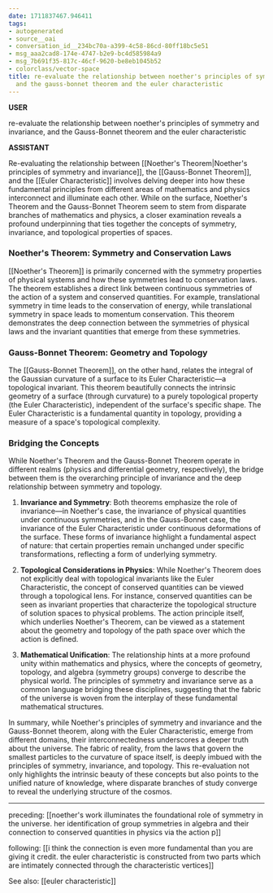 ```yaml
---
date: 1711837467.946411
tags:
- autogenerated
- source__oai
- conversation_id__234bc70a-a399-4c58-86cd-80ff18bc5e51
- msg_aaa2cad8-174e-4747-b2e9-bc4d585984a9
- msg_7b691f35-817c-46cf-9620-be8eb1045b52
- colorclass/vector-space
title: re-evaluate the relationship between noether's principles of symmetry and invariance,
  and the gauss-bonnet theorem and the euler characteristic
---
```


**USER**

re-evaluate the relationship between noether's principles of symmetry and invariance, and the Gauss-Bonnet theorem and the euler characteristic


**ASSISTANT**

Re-evaluating the relationship between [[Noether's Theorem|Noether's principles of symmetry and invariance]], the [[Gauss-Bonnet Theorem]], and the [[Euler Characteristic]] involves delving deeper into how these fundamental principles from different areas of mathematics and physics interconnect and illuminate each other. While on the surface, Noether's Theorem and the Gauss-Bonnet Theorem seem to stem from disparate branches of mathematics and physics, a closer examination reveals a profound underpinning that ties together the concepts of symmetry, invariance, and topological properties of spaces.

### Noether's Theorem: Symmetry and Conservation Laws

[[Noether's Theorem]] is primarily concerned with the symmetry properties of physical systems and how these symmetries lead to conservation laws. The theorem establishes a direct link between continuous symmetries of the action of a system and conserved quantities. For example, translational symmetry in time leads to the conservation of energy, while translational symmetry in space leads to momentum conservation. This theorem demonstrates the deep connection between the symmetries of physical laws and the invariant quantities that emerge from these symmetries.

### Gauss-Bonnet Theorem: Geometry and Topology

The [[Gauss-Bonnet Theorem]], on the other hand, relates the integral of the Gaussian curvature of a surface to its Euler Characteristic—a topological invariant. This theorem beautifully connects the intrinsic geometry of a surface (through curvature) to a purely topological property (the Euler Characteristic), independent of the surface's specific shape. The Euler Characteristic is a fundamental quantity in topology, providing a measure of a space's topological complexity.

### Bridging the Concepts

While Noether's Theorem and the Gauss-Bonnet Theorem operate in different realms (physics and differential geometry, respectively), the bridge between them is the overarching principle of invariance and the deep relationship between symmetry and topology.

1. **Invariance and Symmetry**: Both theorems emphasize the role of invariance—in Noether's case, the invariance of physical quantities under continuous symmetries, and in the Gauss-Bonnet case, the invariance of the Euler Characteristic under continuous deformations of the surface. These forms of invariance highlight a fundamental aspect of nature: that certain properties remain unchanged under specific transformations, reflecting a form of underlying symmetry.

2. **Topological Considerations in Physics**: While Noether's Theorem does not explicitly deal with topological invariants like the Euler Characteristic, the concept of conserved quantities can be viewed through a topological lens. For instance, conserved quantities can be seen as invariant properties that characterize the topological structure of solution spaces to physical problems. The action principle itself, which underlies Noether's Theorem, can be viewed as a statement about the geometry and topology of the path space over which the action is defined.

3. **Mathematical Unification**: The relationship hints at a more profound unity within mathematics and physics, where the concepts of geometry, topology, and algebra (symmetry groups) converge to describe the physical world. The principles of symmetry and invariance serve as a common language bridging these disciplines, suggesting that the fabric of the universe is woven from the interplay of these fundamental mathematical structures.

In summary, while Noether's principles of symmetry and invariance and the Gauss-Bonnet theorem, along with the Euler Characteristic, emerge from different domains, their interconnectedness underscores a deeper truth about the universe. The fabric of reality, from the laws that govern the smallest particles to the curvature of space itself, is deeply imbued with the principles of symmetry, invariance, and topology. This re-evaluation not only highlights the intrinsic beauty of these concepts but also points to the unified nature of knowledge, where disparate branches of study converge to reveal the underlying structure of the cosmos.


---

preceding: [[noether's work illuminates the foundational role of symmetry in the universe. her identification of group symmetries in algebra and their connection to conserved quantities in physics via the action p]]  


following: [[i think the connection is even more fundamental than you are giving it credit. the euler characteristic is constructed from two parts which are intimately connected through the characteristic vertices]]

See also: [[euler characteristic]]